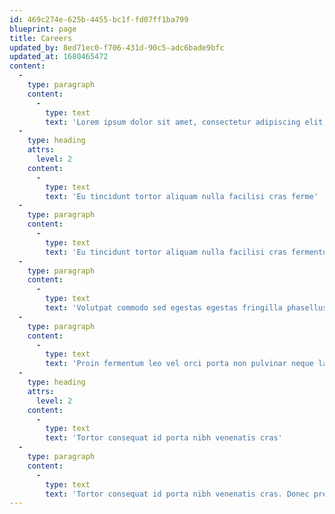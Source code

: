 ```yaml
---
id: 469c274e-625b-4455-bc1f-fd07ff1ba799
blueprint: page
title: Careers
updated_by: 8ed71ec0-f706-431d-90c5-adc6bade9bfc
updated_at: 1680465472
content:
  -
    type: paragraph
    content:
      -
        type: text
        text: 'Lorem ipsum dolor sit amet, consectetur adipiscing elit, sed do eiusmod tempor incididunt ut labore et dolore magna aliqua. Nulla malesuada pellentesque elit eget gravida cum sociis. Viverra ipsum nunc aliquet bibendum. Risus in hendrerit gravida rutrum quisque non tellus orci. Volutpat diam ut venenatis tellus in metus vulputate eu. Nisi scelerisque eu ultrices vitae auctor. Et netus et malesuada fames ac turpis egestas maecenas. Donec enim diam vulputate ut pharetra. Habitasse platea dictumst quisque sagittis purus sit amet. Lacus laoreet non curabitur gravida arcu ac. Viverra tellus in hac habitasse. Nisi lacus sed viverra tellus in hac habitasse platea. Mi tempus imperdiet nulla malesuada pellentesque elit. Purus sit amet luctus venenatis lectus magna fringilla urna porttitor.'
  -
    type: heading
    attrs:
      level: 2
    content:
      -
        type: text
        text: 'Eu tincidunt tortor aliquam nulla facilisi cras ferme'
  -
    type: paragraph
    content:
      -
        type: text
        text: 'Eu tincidunt tortor aliquam nulla facilisi cras fermentum. Augue ut lectus arcu bibendum at. Id velit ut tortor pretium viverra suspendisse potenti. Praesent elementum facilisis leo vel fringilla est. Eget velit aliquet sagittis id consectetur purus. Fringilla urna porttitor rhoncus dolor purus non enim praesent. Dui faucibus in ornare quam viverra. Magna fringilla urna porttitor rhoncus dolor purus non enim praesent. Amet risus nullam eget felis eget. Euismod quis viverra nibh cras pulvinar mattis nunc. Mattis vulputate enim nulla aliquet porttitor lacus luctus accumsan. Purus sit amet luctus venenatis lectus magna fringilla urna. Tristique senectus et netus et malesuada fames. Mattis vulputate enim nulla aliquet porttitor lacus.'
  -
    type: paragraph
    content:
      -
        type: text
        text: 'Volutpat commodo sed egestas egestas fringilla phasellus faucibus. Non consectetur a erat nam at. Dolor sit amet consectetur adipiscing. Turpis nunc eget lorem dolor sed. Id eu nisl nunc mi ipsum faucibus vitae aliquet nec. Non pulvinar neque laoreet suspendisse. Egestas egestas fringilla phasellus faucibus scelerisque eleifend donec. Sit amet consectetur adipiscing elit pellentesque habitant morbi tristique. Eget egestas purus viverra accumsan in. Magna etiam tempor orci eu lobortis elementum nibh.'
  -
    type: paragraph
    content:
      -
        type: text
        text: 'Proin fermentum leo vel orci porta non pulvinar neque laoreet. Sit amet mauris commodo quis imperdiet massa. Ultrices in iaculis nunc sed augue lacus viverra vitae. Pharetra sit amet aliquam id diam maecenas. Diam maecenas sed enim ut sem viverra aliquet eget. Nunc sed id semper risus in hendrerit gravida rutrum. In iaculis nunc sed augue lacus viverra vitae congue eu. Urna nunc id cursus metus aliquam. Cum sociis natoque penatibus et magnis dis. Nec dui nunc mattis enim ut tellus elementum. Eu nisl nunc mi ipsum faucibus vitae aliquet.'
  -
    type: heading
    attrs:
      level: 2
    content:
      -
        type: text
        text: 'Tortor consequat id porta nibh venenatis cras'
  -
    type: paragraph
    content:
      -
        type: text
        text: 'Tortor consequat id porta nibh venenatis cras. Donec pretium vulputate sapien nec sagittis aliquam malesuada. Nulla pharetra diam sit amet nisl suscipit adipiscing bibendum est. Eget nunc lobortis mattis aliquam faucibus purus in. A diam maecenas sed enim ut sem viverra aliquet eget. Suspendisse in est ante in. Sit amet est placerat in. Platea dictumst quisque sagittis purus. Natoque penatibus et magnis dis parturient montes nascetur ridiculus. Neque egestas congue quisque egestas diam in arcu. Adipiscing tristique risus nec feugiat in fermentum posuere urna nec. Fames ac turpis egestas integer eget. Iaculis nunc sed augue lacus viverra vitae congue. Varius morbi enim nunc faucibus a pellentesque sit amet. Id aliquet risus feugiat in ante metus. Mattis ullamcorper velit sed ullamcorper morbi tincidunt ornare. Pellentesque diam volutpat commodo sed egestas egestas. Sit amet est placerat in. Quis commodo odio aenean sed adipiscing diam donec adipiscing tristique. Ipsum consequat nisl vel pretium.'
---
```

